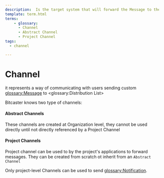 ```yaml
---
description:  Is the target system that will forward the Message to the Recipient
template: term.html
terms:
    - glossary:
      - Channel
      - Abstract Channel
      - Project Channel
tags:
  - channel

---
```

# Channel

it represents a way of communicating with users sending custom  <glossary:Message> 
to <glossary:Distribution List>

Bitcaster knows two type of channels:

#### Abstract Channels

These channels are created at Organization level, they cannot be used directly until not
    directly referenced by a Project Channel


#### Project Channels

Project channel can be used to by the project's applications to forward messages.
They can be created from scratch ot inherit from an `Abstract Channel` 

Only project-level Channels can be used to send <glossary:Notification>.
